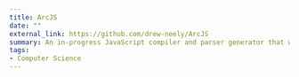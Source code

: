 ```yaml
---
title: ArcJS
date: ""
external_link: https://github.com/drew-neely/ArcJS
summary: An in-progress JavaScript compiler and parser generator that will be integrated with NodeJS to optimize scientific JavaScript programs.
tags:
- Computer Science
---
```


